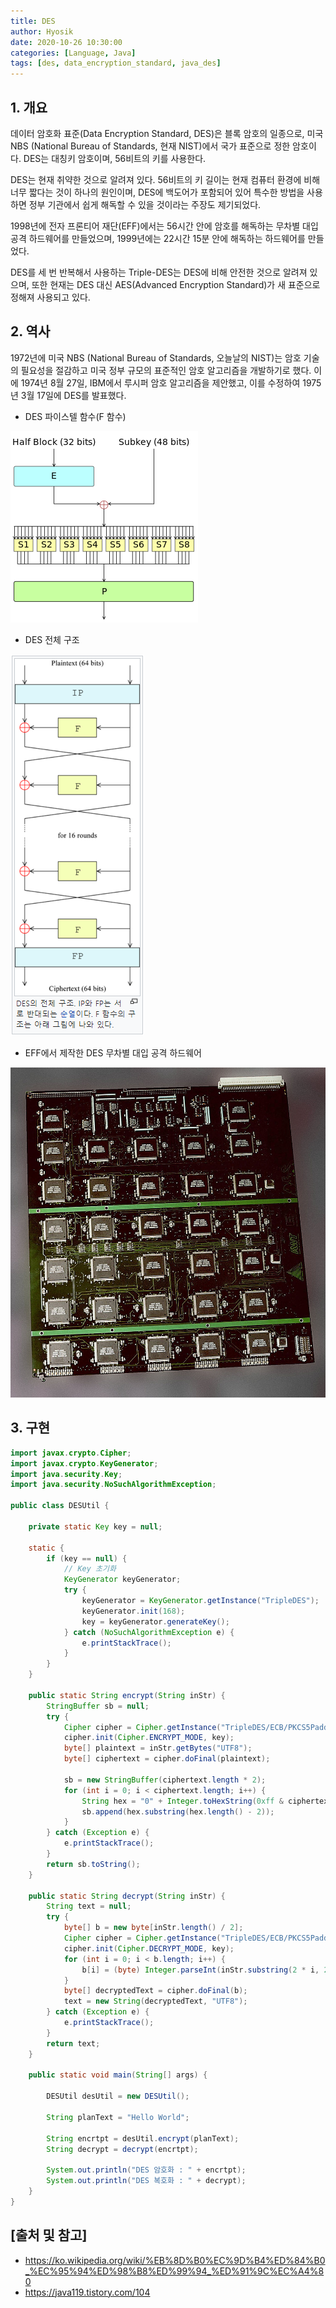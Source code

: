 ```yaml
---
title: DES
author: Hyosik
date: 2020-10-26 10:30:00
categories: [Language, Java]
tags: [des, data_encryption_standard, java_des]
---
```


## 1. 개요
데이터 암호화 표준(Data Encryption Standard, DES)은 블록 암호의 일종으로, 미국 NBS (National Bureau of Standards, 현재 NIST)에서 국가 표준으로 정한 암호이다. DES는 대칭키 암호이며, 56비트의 키를 사용한다.

DES는 현재 취약한 것으로 알려져 있다. 56비트의 키 길이는 현재 컴퓨터 환경에 비해 너무 짧다는 것이 하나의 원인이며, DES에 백도어가 포함되어 있어 특수한 방법을 사용하면 정부 기관에서 쉽게 해독할 수 있을 것이라는 주장도 제기되었다.

1998년에 전자 프론티어 재단(EFF)에서는 56시간 안에 암호를 해독하는 무차별 대입 공격 하드웨어를 만들었으며, 1999년에는 22시간 15분 안에 해독하는 하드웨어를 만들었다.

DES를 세 번 반복해서 사용하는 Triple-DES는 DES에 비해 안전한 것으로 알려져 있으며, 또한 현재는 DES 대신 AES(Advanced Encryption Standard)가 새 표준으로 정해져 사용되고 있다.

## 2. 역사
1972년에 미국 NBS (National Bureau of Standards, 오늘날의 NIST)는 암호 기술의 필요성을 절감하고 미국 정부 규모의 표준적인 암호 알고리즘을 개발하기로 했다. 이에 1974년 8월 27일, IBM에서 루시퍼 암호 알고리즘을 제안했고, 이를 수정하여 1975년 3월 17일에 DES를 발표했다.

* DES 파이스텔 함수(F 함수)

![img001](/assets/img/2020-10-26-des/img001.png)

* DES 전체 구조

![img002](/assets/img/2020-10-26-des/img002.png)

* EFF에서 제작한 DES 무차별 대입 공격 하드웨어

![img003](/assets/img/2020-10-26-des/img003.png)

## 3. 구현

```java
import javax.crypto.Cipher;
import javax.crypto.KeyGenerator;
import java.security.Key;
import java.security.NoSuchAlgorithmException;

public class DESUtil {

    private static Key key = null;

    static {
        if (key == null) {
            // Key 초기화
            KeyGenerator keyGenerator;
            try {
                keyGenerator = KeyGenerator.getInstance("TripleDES");
                keyGenerator.init(168);
                key = keyGenerator.generateKey();
            } catch (NoSuchAlgorithmException e) {
                e.printStackTrace();
            }
        }
    }

    public static String encrypt(String inStr) {
        StringBuffer sb = null;
        try {
            Cipher cipher = Cipher.getInstance("TripleDES/ECB/PKCS5Padding");
            cipher.init(Cipher.ENCRYPT_MODE, key);
            byte[] plaintext = inStr.getBytes("UTF8");
            byte[] ciphertext = cipher.doFinal(plaintext);

            sb = new StringBuffer(ciphertext.length * 2);
            for (int i = 0; i < ciphertext.length; i++) {
                String hex = "0" + Integer.toHexString(0xff & ciphertext[i]);
                sb.append(hex.substring(hex.length() - 2));
            }
        } catch (Exception e) {
            e.printStackTrace();
        }
        return sb.toString();
    }

    public static String decrypt(String inStr) {
        String text = null;
        try {
            byte[] b = new byte[inStr.length() / 2];
            Cipher cipher = Cipher.getInstance("TripleDES/ECB/PKCS5Padding");
            cipher.init(Cipher.DECRYPT_MODE, key);
            for (int i = 0; i < b.length; i++) {
                b[i] = (byte) Integer.parseInt(inStr.substring(2 * i, 2 * i + 2), 16);
            }
            byte[] decryptedText = cipher.doFinal(b);
            text = new String(decryptedText, "UTF8");
        } catch (Exception e) {
            e.printStackTrace();
        }
        return text;
    }

    public static void main(String[] args) {

        DESUtil desUtil = new DESUtil();

        String planText = "Hello World";

        String encrtpt = desUtil.encrypt(planText);
        String decrypt = decrypt(encrtpt);

        System.out.println("DES 암호화 : " + encrtpt);
        System.out.println("DES 복호화 : " + decrypt);
    }
}
```

## [출처 및 참고]
* <https://ko.wikipedia.org/wiki/%EB%8D%B0%EC%9D%B4%ED%84%B0_%EC%95%94%ED%98%B8%ED%99%94_%ED%91%9C%EC%A4%80>
* <https://java119.tistory.com/104>
